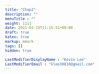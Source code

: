 ```yaml
---
title: "Chap2"
description: ""
menuTitle : ""
weight: 1111
date: 2021-03-15T11:15:51+09:00
draft: true
katex: true
markup: mmark
tags: []
hidden: true

LastModifierDisplayName : "Kevin Lee"
LastModifierEmail : "klee30810@gmail.com"
---
```


